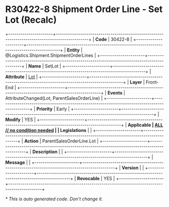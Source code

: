 ﻿---
erp.type: front-end-business-rule
erp.entity: Logistics.Shipment.ShipmentOrderLines
---

# R30422-8 Shipment Order Line - Set Lot (Recalc)
+----------------------+----------------------------------------------------------------------------------------------+
| **Code**             | 30422-8                                                                                      |
+----------------------+----------------------------------------------------------------------------------------------+
| **Entity**           | @Logistics.Shipment.ShipmentOrderLines                                                       |
+----------------------+----------------------------------------------------------------------------------------------+
| **Name**             | SetLot                                                                                       |
+----------------------+----------------------------------------------------------------------------------------------+
| **Attribute**        | [Lot](../entities/Logistics.Shipment.ShipmentOrderLines.md#lot)                              |
+----------------------+----------------------------------------------------------------------------------------------+
| **Layer**            | Front-End                                                                                    |
+----------------------+----------------------------------------------------------------------------------------------+
| **Events**           | AttributeChanged(Lot, ParentSalesOrderLine)                                                  |
+----------------------+----------------------------------------------------------------------------------------------+
| **Priority**         | Early                                                                                        |
+----------------------+----------------------------------------------------------------------------------------------+
| **Modify**           | YES                                                                                          |
+----------------------+----------------------------------------------------------------------------------------------+
| **Applicable         | [ALL // no condition needed](xref:applicable-legislations)                                   |
| Legislations**       |                                                                                              |
+----------------------+----------------------------------------------------------------------------------------------+
| **Action**           | ParentSalesOrderLine.Lot                                                                     |
+----------------------+----------------------------------------------------------------------------------------------+
| **Description**      |                                                                                              |
+----------------------+----------------------------------------------------------------------------------------------+
| **Message**          |                                                                                              |
+----------------------+----------------------------------------------------------------------------------------------+
| **Version**          |                                                                                              |
+----------------------+----------------------------------------------------------------------------------------------+
| **Revocable**        | YES                                                                                          |
+----------------------+----------------------------------------------------------------------------------------------+

*\* This is auto generated code. Don't change it.*
